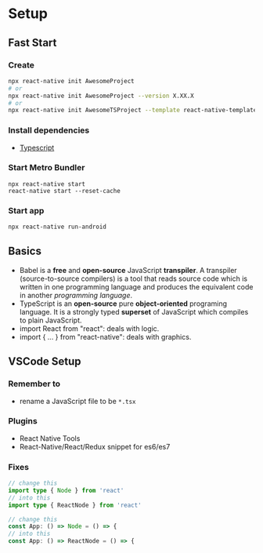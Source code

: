 # Setup

## Fast Start

### Create

```bash
npx react-native init AwesomeProject
# or
npx react-native init AwesomeProject --version X.XX.X
# or
npx react-native init AwesomeTSProject --template react-native-template-typescript
```

### Install dependencies

* [Typescript](https://reactnative.dev/docs/typescript)

### Start Metro Bundler

```
npx react-native start
react-native start --reset-cache
```

### Start app

```bash
npx react-native run-android
```

## Basics

* Babel is a **free** and **open-source** JavaScript **transpiler**. A transpiler (source-to-source compilers) is a tool that reads source code which is written in one programming language and produces the equivalent code in another _programming language_.
* TypeScript is an **open-source** pure **object-oriented** programing language. It is a strongly typed **superset** of JavaScript which compiles to plain JavaScript.
* import React from "react": deals with logic.
* import { ... } from "react-native": deals with graphics.

## VSCode Setup



### Remember to

* rename a JavaScript file to be `*.tsx`

### Plugins

* React Native Tools
* React-Native/React/Redux snippet for es6/es7

### Fixes

```typescript
// change this
import type { Node } from 'react'
// into this
import type { ReactNode } from 'react'
```

```typescript
// change this
const App: () => Node = () => {
// into this
const App: () => ReactNode = () => {
```

